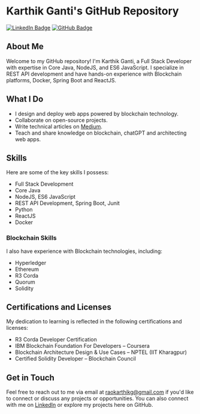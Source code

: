# Karthik Ganti's GitHub Repository

[![LinkedIn Badge](https://img.shields.io/badge/LinkedIn-Connect-blue?style=flat&logo=linkedin&logoColor=white&link=https://www.linkedin.com/in/karthik-srinivasa-ganti/)](https://www.linkedin.com/in/karthik-srinivasa-ganti/)
[![GitHub Badge](https://img.shields.io/badge/GitHub-Follow-lightgrey?style=flat&logo=github&logoColor=white&link=https://github.com/hacktronaut)](https://github.com/hacktronaut)


## About Me

Welcome to my GitHub repository! I'm Karthik  Ganti, a Full Stack Developer with expertise in Core Java, NodeJS, and ES6 JavaScript. I specialize in REST API development and have hands-on experience with Blockchain platforms, Docker, Spring Boot and ReactJS.


## What I Do

- I design and deploy web apps powered by blockchain technology.
- Collaborate on open-source projects.
- Write technical articles on [Medium](https://medium.com/@raokarthik83).
- Teach and share knowledge on blockchain, chatGPT and architecting web apps.


## Skills

Here are some of the key skills I possess:

- Full Stack Development
- Core Java
- NodeJS, ES6 JavaScript
- REST API Development, Spring Boot, Junit
- Python
- ReactJS
- Docker

### Blockchain Skills

I also have experience with Blockchain technologies, including:

- Hyperledger
- Ethereum
- R3 Corda
- Quorum
- Solidity

## Certifications and Licenses

My dedication to learning is reflected in the following certifications and licenses:

- R3 Corda Developer Certification
- IBM Blockchain Foundation For Developers – Coursera
- Blockchain Architecture Design & Use Cases – NPTEL (IIT Kharagpur)
- Certified Solidity Developer – Blockchain Council


## Get in Touch

Feel free to reach out to me via email at raokarthikg@gmail.com if you'd like to connect or discuss any projects or opportunities. You can also connect with me on [LinkedIn](https://www.linkedin.com/in/karthik-srinivasa-ganti/) or explore my projects here on GitHub.
